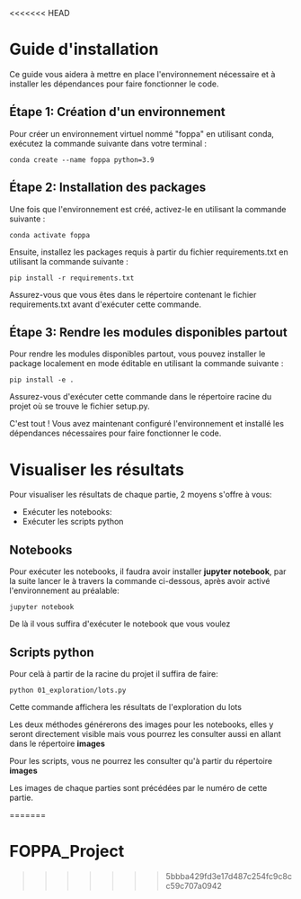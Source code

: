 <<<<<<< HEAD
# Guide d'installation

Ce guide vous aidera à mettre en place l'environnement nécessaire et à installer les dépendances pour faire fonctionner le code.

## Étape 1: Création d'un environnement

Pour créer un environnement virtuel nommé "foppa" en utilisant conda, exécutez la commande suivante dans votre terminal :

```
conda create --name foppa python=3.9
```


## Étape 2: Installation des packages

Une fois que l'environnement est créé, activez-le en utilisant la commande suivante :

```
conda activate foppa
```

Ensuite, installez les packages requis à partir du fichier requirements.txt en utilisant la commande suivante :

```
pip install -r requirements.txt
```


Assurez-vous que vous êtes dans le répertoire contenant le fichier requirements.txt avant d'exécuter cette commande.

## Étape 3: Rendre les modules disponibles partout

Pour rendre les modules disponibles partout, vous pouvez installer le package localement en mode éditable en utilisant la commande suivante :

```
pip install -e .
```


Assurez-vous d'exécuter cette commande dans le répertoire racine du projet où se trouve le fichier setup.py.

C'est tout ! Vous avez maintenant configuré l'environnement et installé les dépendances nécessaires pour faire fonctionner le code.


# Visualiser les résultats

Pour visualiser les résultats de chaque partie, 2 moyens s'offre à vous:

- Exécuter les notebooks:
- Exécuter les scripts python

## Notebooks

Pour exécuter les notebooks, il faudra avoir installer **jupyter notebook**, 
par la suite lancer le à travers la commande ci-dessous, après avoir activé l'environnement au préalable:

```
jupyter notebook
```

De là il vous suffira d'exécuter le notebook que vous voulez

## Scripts python

Pour celà à partir de la racine du projet il suffira de faire:

```
python 01_exploration/lots.py
```

Cette commande affichera les résultats de l'exploration du lots


Les deux méthodes générerons des images pour les notebooks, elles y seront directement visible 
mais vous pourrez les consulter aussi en allant dans le répertoire **images**

Pour les scripts, vous ne pourrez les consulter qu'à partir du répertoire **images**

Les images de chaque parties sont précédées par le numéro de cette partie.



=======
# FOPPA_Project
>>>>>>> 5bbba429fd3e17d487c254fc9c8cc59c707a0942

